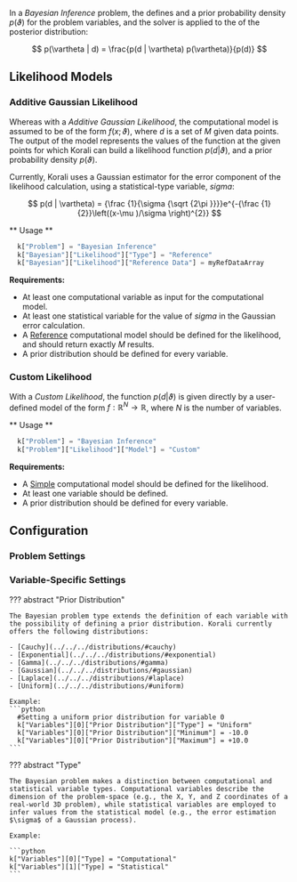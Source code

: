 In a *Bayesian Inference* problem, the defines and a prior probability density $p(\vartheta)$ for the problem variables, and the solver is applied to the of the posterior distribution:

 $$ p(\vartheta | d) = \frac{p(d | \vartheta) p(\vartheta)}{p(d)} $$

## Likelihood Models 

### Additive Gaussian Likelihood

Whereas with a *Additive Gaussian Likelihood*, the computational model is assumed to be of the form $f(x;\vartheta)$, where $d$ is a set of *M* given data points. The output of the model represents the values of the function at the given points for which Korali can build a likelihood function $p(d|\vartheta)$, and a prior probability density $p(\vartheta)$. 

Currently, Korali uses a Gaussian estimator for the error component of the likelihood calculation, using a statistical-type variable, *sigma*:

$$ p(d | \vartheta) = {\frac {1}{\sigma {\sqrt {2\pi }}}}e^{-{\frac {1}{2}}\left((x-\mu )/\sigma \right)^{2}} $$

** Usage **

```python
  k["Problem"] = "Bayesian Inference"
  k["Bayesian"]["Likelihood"]["Type"] = "Reference"
  k["Bayesian"]["Likelihood"]["Reference Data"] = myRefDataArray
```
	
**Requirements:**

+ At least one computational variable as input for the computational model.
+ At least one statistical variable for the value of *sigma* in the Gaussian error calculation.
+ A [Reference](/usage/models/reference) computational model should be defined for the likelihood, and should return exactly *M* results.
+ A prior distribution should be defined for every variable.

### Custom Likelihood

With a *Custom Likelihood*, the function $p(d|\vartheta)$ is given directly by a user-defined model of the form $f:\mathbb{R}^N\rightarrow\mathbb{R}$, where $N$ is the number of variables.

** Usage **

```python
  k["Problem"] = "Bayesian Inference"
  k["Problem"]["Likelihood"]["Model"] = "Custom"
```
	
**Requirements:**

+ A [Simple](/usage/models/simple) computational model should be defined for the likelihood.
+ At least one variable should be defined.
+ A prior distribution should be defined for every variable.
	
## Configuration

### Problem Settings
 
### Variable-Specific Settings

??? abstract "Prior Distribution"

	The Bayesian problem type extends the definition of each variable with the possibility of defining a prior distribution. Korali currently offers the following distributions:

	- [Cauchy](../../../distributions/#cauchy)
	- [Exponential](../../../distributions/#exponential)
	- [Gamma](../../../distributions/#gamma)
	- [Gaussian](../../../distributions/#gaussian)
	- [Laplace](../../../distributions/#laplace)
	- [Uniform](../../../distributions/#uniform)

	Example:
	```python
	  #Setting a uniform prior distribution for variable 0
	  k["Variables"][0]["Prior Distribution"]["Type"] = "Uniform"
	  k["Variables"][0]["Prior Distribution"]["Minimum"] = -10.0
	  k["Variables"][0]["Prior Distribution"]["Maximum"] = +10.0
	```
	
??? abstract "Type" 

	The Bayesian problem makes a distinction between computational and statistical variable types. Computational variables describe the dimension of the problem-space (e.g., the X, Y, and Z coordinates of a real-world 3D problem), while statistical variables are employed to infer values from the statistical model (e.g., the error estimation $\sigma$ of a Gaussian process).

	Example:
	
	```python
	k["Variables"][0]["Type] = "Computational"
	k["Variables"][1]["Type] = "Statistical"
	```